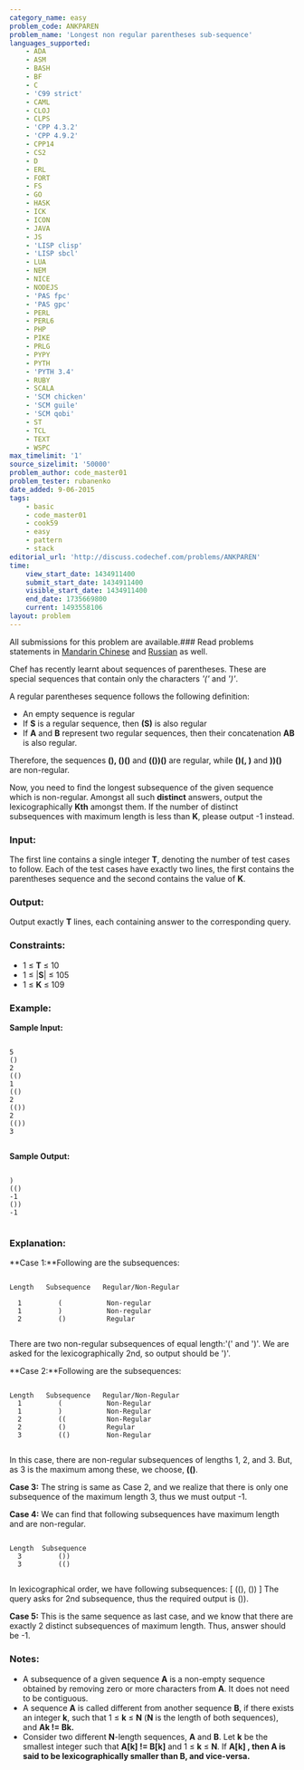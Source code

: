 ```yaml
---
category_name: easy
problem_code: ANKPAREN
problem_name: 'Longest non regular parentheses sub-sequence'
languages_supported:
    - ADA
    - ASM
    - BASH
    - BF
    - C
    - 'C99 strict'
    - CAML
    - CLOJ
    - CLPS
    - 'CPP 4.3.2'
    - 'CPP 4.9.2'
    - CPP14
    - CS2
    - D
    - ERL
    - FORT
    - FS
    - GO
    - HASK
    - ICK
    - ICON
    - JAVA
    - JS
    - 'LISP clisp'
    - 'LISP sbcl'
    - LUA
    - NEM
    - NICE
    - NODEJS
    - 'PAS fpc'
    - 'PAS gpc'
    - PERL
    - PERL6
    - PHP
    - PIKE
    - PRLG
    - PYPY
    - PYTH
    - 'PYTH 3.4'
    - RUBY
    - SCALA
    - 'SCM chicken'
    - 'SCM guile'
    - 'SCM qobi'
    - ST
    - TCL
    - TEXT
    - WSPC
max_timelimit: '1'
source_sizelimit: '50000'
problem_author: code_master01
problem_tester: rubanenko
date_added: 9-06-2015
tags:
    - basic
    - code_master01
    - cook59
    - easy
    - pattern
    - stack
editorial_url: 'http://discuss.codechef.com/problems/ANKPAREN'
time:
    view_start_date: 1434911400
    submit_start_date: 1434911400
    visible_start_date: 1434911400
    end_date: 1735669800
    current: 1493558106
layout: problem
---
```

All submissions for this problem are available.###  Read problems statements in [Mandarin Chinese](http://www.codechef.com/download/translated/COOK59/mandarin/ANKPAREN.pdf) and [Russian](http://www.codechef.com/download/translated/COOK59/russian/ANKPAREN.pdf) as well.

Chef has recently learnt about sequences of parentheses. These are special sequences that contain only the characters _'('_ and _')'_.

A regular parentheses sequence follows the following definition:

- An empty sequence is regular
- If **S** is a regular sequence, then **(S)** is also regular
- If **A** and **B** represent two regular sequences, then their concatenation **AB** is also regular.

Therefore, the sequences **(), ()()** and **(())()** are regular, while **()(, )** and **))()** are non-regular.

Now, you need to find the longest subsequence of the given sequence which is non-regular. Amongst all such **distinct** answers, output the lexicographically **Kth** amongst them. If the number of distinct subsequences with maximum length is less than **K**, please output -1 instead.

### Input:

The first line contains a single integer **T**, denoting the number of test cases to follow.
Each of the test cases have exactly two lines, the first contains the parentheses sequence and the second contains the value of **K**.

### Output:

Output exactly **T** lines, each containing answer to the corresponding query.

### Constraints:

- 1 ≤ **T** ≤ 10
- 1 ≤ |**S**| ≤ 105
- 1 ≤ **K** ≤ 109

### Example:

**Sample Input:**

```

5
()
2
(()
1
(()
2
(())
2
(())
3


```
**Sample Output:**

```

)
(()
-1
())
-1


```
### Explanation:

**Case 1:**Following are the subsequences:

```

Length   Subsequence   Regular/Non-Regular

  1			(			Non-regular
  1			)			Non-regular
  2			()			Regular


```
There are two non-regular subsequences of equal length:'(' and ')'.
We are asked for the lexicographically 2nd, so output should be ')'.

**Case 2:**Following are the subsequences:

```

Length   Subsequence   Regular/Non-Regular
  1			(			Non-Regular
  1			)			Non-Regular
  2			((			Non-Regular
  2			()			Regular
  3			(()			Non-Regular


```
In this case, there are non-regular subsequences of lengths 1, 2, and 3. But, as 3 is the maximum among these, we choose, **(()**.

**Case 3:**
The string is same as Case 2, and we realize that there is only one subsequence of the maximum length 3, thus we must output -1.

**Case 4:**
We can find that following subsequences have maximum length and are non-regular.

```

Length 	Subsequence
  3			())	
  3			(()


```
In lexicographical order, we have following subsequences: \[ ((), ()) \]
The query asks for 2nd subsequence, thus the required output is ()).

**Case 5:**
This is the same sequence as last case, and we know that there are exactly 2 distinct subsequences of maximum length. Thus, answer should be -1.

### Notes:

- A subsequence of a given sequence **A** is a non-empty sequence obtained by removing zero or more characters from **A**. It does not need to be contiguous.
- A sequence **A** is called different from another sequence **B**, if there exists an integer **k**, such that 1 ≤ **k** ≤ **N** (**N**  is the length of both sequences), and **Ak != Bk.**
- Consider two different **N**-length sequences, **A** and **B**. Let **k** be the smallest integer such that **A\[k\] != B\[k\]** and 1 ≤ **k** ≤ **N**. If **A\[k\] , then **A** is said to be lexicographically smaller than **B**, and vice-versa.**